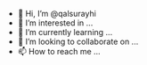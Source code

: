 - 👋 Hi, I’m @qalsurayhi
- 👀 I’m interested in ...
- 🌱 I’m currently learning ...
- 💞️ I’m looking to collaborate on ...
- 📫 How to reach me ...

<!---
qalsurayhi/qalsurayhi is a ✨ special ✨ repository because its `README.md` (this file) appears on your GitHub profile.
You can click the Preview link to take a look at your changes.
--->
